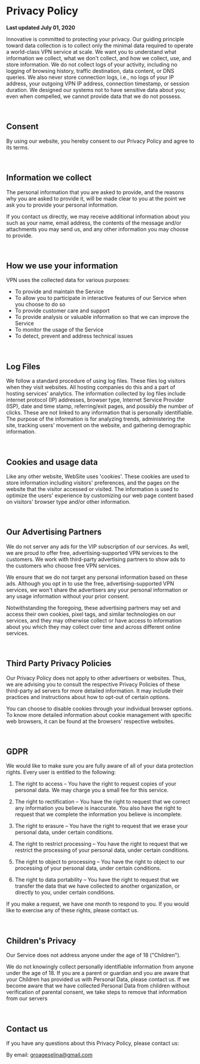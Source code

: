 # Privacy Policy

**Last updated July 01, 2020**

Innovative is committed to protecting your privacy. Our guiding principle toward data collection is to collect only the minimal data required to operate a world-class VPN service at scale. We want you to understand what information we collect, what we don't collect, and how we collect, use, and store information. We do not collect logs of your activity, including no logging of browsing history, traffic destination, data content, or DNS queries. We also never store connection logs, i.e., no logs of your IP address, your outgoing VPN IP address, connection timestamp, or session duration. We designed our systems not to have sensitive data about you; even when compelled, we cannot provide data that we do not possess.

<br>

## Consent

By using our website, you hereby consent to our Privacy Policy and agree to its terms.

<br>

## Information we collect

The personal information that you are asked to provide, and the reasons why you are asked to provide it, will be made clear to you at the point we ask you to provide your personal information.

If you contact us directly, we may receive additional information about you such as your name, email address, the contents of the message and/or attachments you may send us, and any other information you may choose to provide.

<br>

## How we use your information

VPN uses the collected data for various purposes:

* To provide and maintain the Service
* To allow you to participate in interactive features of our Service when you choose to do so
* To provide customer care and support
* To provide analysis or valuable information so that we can improve the Service
* To monitor the usage of the Service
* To detect, prevent and address technical issues

<br>


## Log Files

We follow a standard procedure of using log files. These files log visitors when they visit websites. All hosting companies do this and a part of hosting services' analytics. The information collected by log files include internet protocol (IP) addresses, browser type, Internet Service Provider (ISP), date and time stamp, referring/exit pages, and possibly the number of clicks. These are not linked to any information that is personally identifiable. The purpose of the information is for analyzing trends, administering the site, tracking users' movement on the website, and gathering demographic information.

<br>

## Cookies and usage data

Like any other website, WebSite uses 'cookies'. These cookies are used to store information including visitors' preferences, and the pages on the website that the visitor accessed or visited. The information is used to optimize the users' experience by customizing our web page content based on visitors' browser type and/or other information.

<br>

## Our Advertising Partners

We do not server any ads for the VIP subscription of our services. As well, we are proud to offer free, advertising-supported VPN services to the customers. We work with third-party advertising partners to show ads to the customers who choose free VPN services.

We ensure that we do not target any personal information based on these ads. Although you opt in to use the free, advertising-supported VPN services, we won't share the advertisers any your personal information or any usage information without your prior consent.

Notwithstanding the foregoing, these advertising partners may set and access their own cookies, pixel tags, and similar technologies on our services, and they may otherwise collect or have access to information about you which they may collect over time and across different online services.

<br>

## Third Party Privacy Policies

Our Privacy Policy does not apply to other advertisers or websites. Thus, we are advising you to consult the respective Privacy Policies of these third-party ad servers for more detailed information. It may include their practices and instructions about how to opt-out of certain options.

You can choose to disable cookies through your individual browser options. To know more detailed information about cookie management with specific web browsers, it can be found at the browsers' respective websites.

<br>

## GDPR

We would like to make sure you are fully aware of all of your data protection rights. Every user is entitled to the following:

1. The right to access – You have the right to request copies of your personal data. We may charge you a small fee for this service.

2. The right to rectification – You have the right to request that we correct any information you believe is inaccurate. You also have the right to request that we complete the information you believe is incomplete.

3. The right to erasure – You have the right to request that we erase your personal data, under certain conditions.

4. The right to restrict processing – You have the right to request that we restrict the processing of your personal data, under certain conditions.

5. The right to object to processing – You have the right to object to our processing of your personal data, under certain conditions.

6. The right to data portability – You have the right to request that we transfer the data that we have collected to another organization, or directly to you, under certain conditions.

If you make a request, we have one month to respond to you. If you would like to exercise any of these rights, please contact us.

<br>

## Children's Privacy

Our Service does not address anyone under the age of 18 ("Children").

We do not knowingly collect personally identifiable information from anyone under the age of 18. If you are a parent or guardian and you are aware that your Children has provided us with Personal Data, please contact us. If we become aware that we have collected Personal Data from children without verification of parental consent, we take steps to remove that information from our servers

<br>

## Contact us
If you have any questions about this Privacy Policy, please contact us:

By email: groageselina@gmail.com